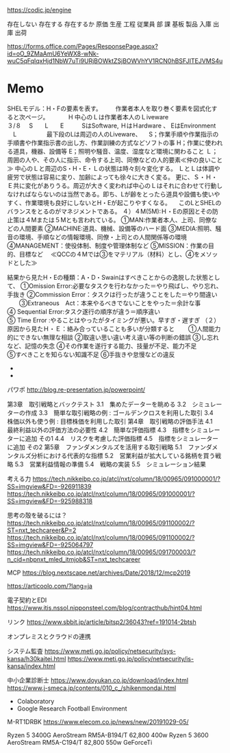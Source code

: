 https://codic.jp/engine

存在しない
存在する
存在するか
原価
生産
工程
従業員
部
課
基板
製品
入庫
出庫
出荷

https://forms.office.com/Pages/ResponsePage.aspx?id=oO_9ZMaAmU6YeWX8-wNk-wuC5qFqIqxHjd1NbW7uTi9URjBOWktZSjBOWVhYV1RCN0hBSFJITEJVMS4u

# Memo

SHELモデル：H・Fの要素を表す。
　　作業者本人を取り巻く要素を図式化すると次ページ。
　　　H          中心のＬは作業者本人のＬiveware　　　　　　　　　　３/８
　S　　L　　E　　　SはSoftware,  ＨはＨardware 、  EはEnvironment
　L　　　　　最下段のLは周辺の人のLiveware、
　S；作業手順や作業指示の手順書や作業指示書の出し方、作業訓練の方式などソフトの事
H；作業に使われる道具，機器、設備等
E；照明や騒音、温度、湿度など環境に関わること
Ｌ；周囲の人や、その人に指示、命令する上司、同僚などの人的要素≪仲の良いこと≫
中心のＬと周辺のS・H・E・Ｌの状態は時々刻々変化する。
ＬとＬは体調や疲労で状態は容易に変り、加齢によっても徐々に大きく変る。
更に、Ｓ・Ｈ・Ｅ共に変化がありうる。周辺が大きく変われば中心のＬはそれに合わせて行動しなければならないのは当然である。即ち、Lが齢をとったら道具や設備も使いやすく、作業環境も良好にしないとH・Eが起こりやすくなる。
　このLとSHELのバランスをとるのがマネジメントである。
４）４M(5M):Ｈ・Eの原因とその防止策は４Mまたは５Mとも言われている。
①MAN:作業者本人、上司、同僚などの人間要素
②MACHINE:道具、機械、設備等のハード面
③MEDIA:照明、騒音の環境、手順などの情報環境、同僚・上司との人間関係等の環境
④MANAGEMENT：使役体制、制度や管理体制など
⑤MISSION：作業の目的、目標など
　≪QCCの４Mでは③をマテリアル（材料）とし、④をメソッドとした≫

結果から見たH・Eの種類：A・D・Swainはすべきことからの逸脱した状態として、
①Omission Error:必要なタスクを行わなかった＝やり飛ばし、やり忘れ、手抜き
②Commission Error：タスクは行ったが違うことをした＝やり間違い
　　③Extraneous　Act：本来やるべきでないことをやった＝余計な事　　　　　　
④ Sequential Error:タスク遂行の順序が違う＝順序違い　　　　　　　　　　　
⑤ Time Error :やることはやったがタイミングが悪い。早すぎ・遅すぎ
（２）原因から見たＨ・Ｅ：絡み合っていることも多いが分類すると
　　①人間能力的にできない無理な相談
②取違い思い違い考え違い等の判断の錯誤
③し忘れなど、記憶の失念
④その作業を遂行する能力、技量が不足、能力不足　　　　　　　　　　　　　
⑤すべきことを知らない知識不足
⑥手抜きや怠慢などの違反　　

* [](https://www.techbookrank.com/)
* [](https://bookhack.org/)

パワポ
http://blog.re-presentation.jp/powerpoint/


第3章　取引戦略とバックテスト
3.1　集めたデーターを眺める
3.2　シミュレーターの作成
3.3　簡単な取引戦略の例 : ゴールデンクロスを利用した取引
3.4　株価以外も使う例 : 目標株価を利用した取引
第4章　取引戦略の評価手法
4.1　最終利益以外の評価方法の必要性
4.2　簡単な評価指標
4.3　指標をシミュレーターに追加 その1
4.4　リスクを考慮した評価指標
4.5　指標をシミュレーターに追加 その2
第5章　ファンダメンタルズを活用する取引戦略
5.1　ファンダメンタルズ分析における代表的な指標
5.2　営業利益が拡大している銘柄を買う戦略
5.3　営業利益情報の準備
5.4　戦略の実装
5.5　シミュレーション結果

考える力
https://tech.nikkeibp.co.jp/atcl/nxt/column/18/00965/091000001/?SS=imgview&FD=-926911839
https://tech.nikkeibp.co.jp/atcl/nxt/column/18/00965/091000001/?SS=imgview&FD=-925988318

思考の殻を破るには？
https://tech.nikkeibp.co.jp/atcl/nxt/column/18/00965/091100002/?ST=nxt_techcareer&P=2
https://tech.nikkeibp.co.jp/atcl/nxt/column/18/00965/091100002/?SS=imgview&FD=-925064797
https://tech.nikkeibp.co.jp/atcl/nxt/column/18/00965/091700003/?n_cid=nbpnxt_mled_itmjob&ST=nxt_techcareer

MCP
https://blog.nextscape.net/archives/Date/2018/12/mcp2019


https://articoolo.com/?lang=ja

電子契約とEDI
https://www.itis.nssol.nipponsteel.com/blog/contracthub/hint04.html

リンク
https://www.sbbit.jp/article/bitsp2/36043?ref=191014-2btsh

オンプレミスとクラウドの連携

システム監査
https://www.meti.go.jp/policy/netsecurity/sys-kansa/h30kaitei.html
https://www.meti.go.jp/policy/netsecurity/is-kansa/index.html

中小企業診断士
https://www.doyukan.co.jp/download/index.html
https://www.j-smeca.jp/contents/010_c_/shikenmondai.html

* Colaboratory
* Google Research Football Environment

M-RT1DRBK
https://www.elecom.co.jp/news/new/20191029-05/

Ryzen 5 3400G   AeroStream RM5A-B194/T  62,800 400w 
Ryzen 5 3600    AeroStream RM5A-C194/T  82,800  550w    GeForceTi
